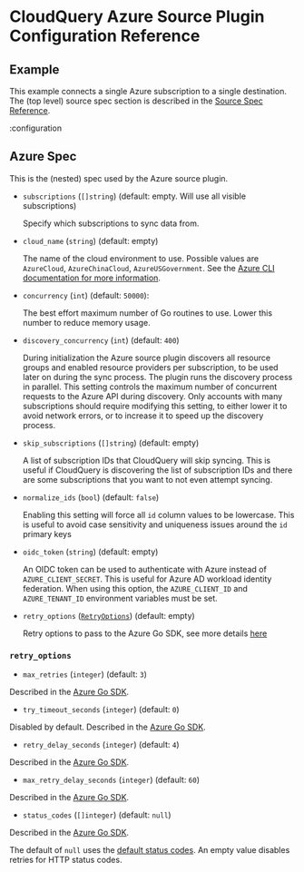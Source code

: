 # CloudQuery Azure Source Plugin Configuration Reference

## Example

This example connects a single Azure subscription to a single destination. The (top level) source spec section is described in the [Source Spec Reference](/docs/reference/source-spec).

:configuration

## Azure Spec

This is the (nested) spec used by the Azure source plugin.

- `subscriptions` (`[]string`) (default: empty. Will use all visible subscriptions)

  Specify which subscriptions to sync data from.

- `cloud_name` (`string`) (default: empty)

  The name of the cloud environment to use. Possible values are `AzureCloud`, `AzureChinaCloud`, `AzureUSGovernment`.
  See the [Azure CLI documentation for more information](https://learn.microsoft.com/en-us/cli/azure/manage-clouds-azure-cli).

- `concurrency` (`int`) (default: `50000`):

  The best effort maximum number of Go routines to use. Lower this number to reduce memory usage.

- `discovery_concurrency` (`int`) (default: `400`)

  During initialization the Azure source plugin discovers all resource groups and enabled resource providers per subscription, to be used later on during the sync process.
  The plugin runs the discovery process in parallel. This setting controls the maximum number of concurrent requests to the Azure API during discovery.
  Only accounts with many subscriptions should require modifying this setting, to either lower it to avoid network errors, or to increase it to speed up the discovery process.

- `skip_subscriptions` (`[]string`) (default: empty)

  A list of subscription IDs that CloudQuery will skip syncing.
  This is useful if CloudQuery is discovering the list of subscription IDs and there are some subscriptions that you want to not even attempt syncing.

- `normalize_ids` (`bool`) (default: `false`)

  Enabling this setting will force all `id` column values to be lowercase. This is useful to avoid case sensitivity and uniqueness issues around the `id` primary keys

- `oidc_token` (`string`) (default: empty)

  An OIDC token can be used to authenticate with Azure instead of `AZURE_CLIENT_SECRET`.
  This is useful for Azure AD workload identity federation.
  When using this option, the `AZURE_CLIENT_ID` and `AZURE_TENANT_ID` environment variables must be set.

- `retry_options` ([`RetryOptions`](#retry_options)) (default: empty)

  Retry options to pass to the Azure Go SDK, see more details [here](https://github.com/Azure/azure-sdk-for-go/blob/f951bf52fb68cbb978b7b95d41147693c1863366/sdk/azcore/policy/policy.go#L86)

### `retry_options`

* `max_retries` (`integer`) (default: `3`)

Described in the
[Azure Go SDK](https://github.com/Azure/azure-sdk-for-go/blob/f951bf52fb68cbb978b7b95d41147693c1863366/sdk/azcore/policy/policy.go#L90).

* `try_timeout_seconds` (`integer`) (default: `0`)

Disabled by default. Described in the
[Azure Go SDK](https://github.com/Azure/azure-sdk-for-go/blob/f951bf52fb68cbb978b7b95d41147693c1863366/sdk/azcore/policy/policy.go#L95).

* `retry_delay_seconds` (`integer`) (default: `4`)

Described in the
[Azure Go SDK](https://github.com/Azure/azure-sdk-for-go/blob/f951bf52fb68cbb978b7b95d41147693c1863366/sdk/azcore/policy/policy.go#L101).

* `max_retry_delay_seconds` (`integer`) (default: `60`)

Described in the
[Azure Go SDK](https://github.com/Azure/azure-sdk-for-go/blob/f951bf52fb68cbb978b7b95d41147693c1863366/sdk/azcore/policy/policy.go#L106).

* `status_codes` (`[]integer`) (default: `null`)

Described in the
[Azure Go SDK](https://github.com/Azure/azure-sdk-for-go/blob/f951bf52fb68cbb978b7b95d41147693c1863366/sdk/azcore/policy/policy.go#L118).

The default of `null` uses the [default status codes](https://github.com/Azure/azure-sdk-for-go/blob/f951bf52fb68cbb978b7b95d41147693c1863366/sdk/azcore/policy/policy.go#L109).
An empty value disables retries for HTTP status codes.